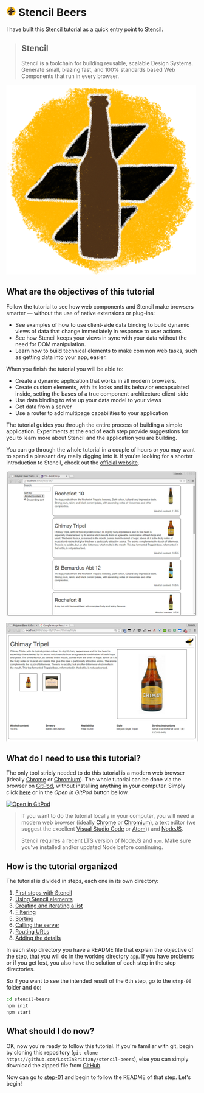 # ![Stencil Beers icon](./img/logo-25px.png)  Stencil Beers

I have built this [Stencil tutorial](https://github.com/LostInBrittany/stencil-beers) as a quick entry point to [Stencil](https://stenciljs.com/). 


> ## Stencil
> Stencil is a toolchain for building reusable, scalable Design Systems. Generate small, blazing fast, and 100% standards based Web Components that run in every browser.

![Logo](./img/logo-500px.png)

## What are the objectives of this tutorial

Follow the tutorial to see how web components and Stencil make browsers smarter — without the use of native extensions or plug-ins:

+ See examples of how to use client-side data binding to build dynamic views of data that change immediately in response to user actions.
+ See how Stencil keeps your views in sync with your data without the need for DOM manipulation.
+ Learn how to build technical elements to make common web tasks, such as getting data into your app, easier.

When you finish the tutorial you will be able to:

+ Create a dynamic application that works in all modern browsers.
+ Create custom elements, with its looks and its behavior encapsulated inside, setting the bases of a true component architecture client-side
+ Use data binding to wire up your data model to your views
+ Get data from a server
+ Use a router to add multipage capabilities to your application

The tutorial guides you through the entire process of building a simple application. Experiments at the end of each step provide suggestions for you to learn more about Stencil and the application you are building.

You can go through the whole tutorial in a couple of hours or you may want to spend a pleasant day really digging into it. If you're looking for a shorter introduction to Stencil, check out the [official website](https://stenciljs.com/).

![Screenshot](./img/stencil-beers-final.jpg)  

![Screenshot](./img/stencil-beers-final-details.jpg)

## What do I need to use this tutorial?

The only tool stricly needed to do this tutorial is a modern web browser (ideally [Chrome](https://www.google.com/chrome/) or [Chromium](https://www.chromium.org/)). The whole tutorial can be done via the browser on [GitPod](https://gitpod.io), without installing anything in your computer. Simply click [here](https://gitpod.io/#https://github.com/LostInBrittany/stencil-beers) or in the *Open in GitPod* button bellow. 

[![Open in GitPod](https://gitpod.io/button/open-in-gitpod.svg)](https://gitpod.io/#https://github.com/LostInBrittany/stencil-beers)

> If you want to do the tutorial locally in your computer, you will need  a modern web browser (ideally [Chrome](https://www.google.com/chrome/) or [Chromium](https://www.chromium.org/)), a text editor (we suggest the excellent [Visual Studio Code](https://code.visualstudio.com/) or [Atom](https://atom.io))) and [NodeJS](https://nodejs.org).
> 
> Stencil requires a recent LTS version of NodeJS and `npm`. Make sure you've installed and/or updated Node before continuing.

## How is the tutorial organized 

The tutorial is divided in steps, each one in its own directory:


1. [First steps with Stencil](./step-01/)
1. [Using Stencil elements](./step-02/)
1. [Creating and iterating a list](./step-03/)
1. [Filtering](./step-04/)
1. [Sorting](./step-05/)
1. [Calling the server](./step-06/)
1. [Routing URLs](./step-07/)
1. [Adding the details](./step-08/)

In each step directory you have a README file that explain the objective of the step, that you will do in the working directory `app`. If you have problems or if you get lost, you also have the solution of each step in the step directories. 

So if you want to see the intended result of  the 6th step, go to the `step-06` folder and do:

```bash
cd stencil-beers
npm init
npm start
```

## What should I do now?  

OK, now you're ready to follow this tutorial. If you're familiar with git, begin by cloning this repository (`git clone https://github.com/LostInBrittany/stencil-beers`), else you can simply download the zipped file from [GitHub](https://github.com/LostInBrittany/stencil-beers/archive/master.zip).

Now can go to [step-01](./step-01) and begin to follow the README of that step. Let's begin!
